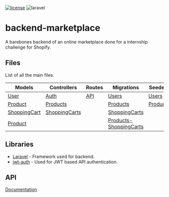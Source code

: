 [![license](https://img.shields.io/github/license/mashape/apistatus.svg)](LICENSE)
![laravel](https://img.shields.io/badge/laravel-v7.1.3-brightgreen.svg)

# backend-marketplace
A barebones backend of an online marketplace done for a internship challenge for Shopify.

## Files
List of all the main files.

| Models  | Controllers | Routes | Migrations | Seeders | 
| ------- | ----------- | ------ | ---------- | ------- |
| [User](app/User.php)  | [Auth](app/Http/Controllers/Auth/AuthController.php)  | [API](/routes/api.php) | [Users](/database/migrations/2014_10_12_000000_create_users_table.php) | [Users](/database/seeds/UserTableSeeder.php) |
| [Product](app/Product.php)  | [Products](app/Http/Controllers/API/ProductsController.php)  | | [Products](/database/migrations/2019_01_15_222335_create_products_table.php) | [Products](/database/seeds/ProductsTableSeeder.php) |
| [ShoppingCart](app/ShoppingCart.php)  | [ShoppingCarts](app/Http/Controllers/API/ShoppingCartsController.php)  | | [ShoppingCarts](/database/migrations/2019_01_17_181938_create_shopping_carts_table.php) | |
| [Product](app/Product.php) | | | [Products-ShoppingCarts](/database/migrations/2019_01_17_191151_create_product_shoppingcart_table.php) | |

## Libraries
- [Laravel](https://github.com/laravel/laravel) - Framework used for backend.
- [jwt-auth](https://github.com/tymondesigns/jwt-auth) - Used for JWT based API authentication.

## API
[Documentation](https://documenter.getpostman.com/view/4241142/SVmyQxLF?version=latest)
